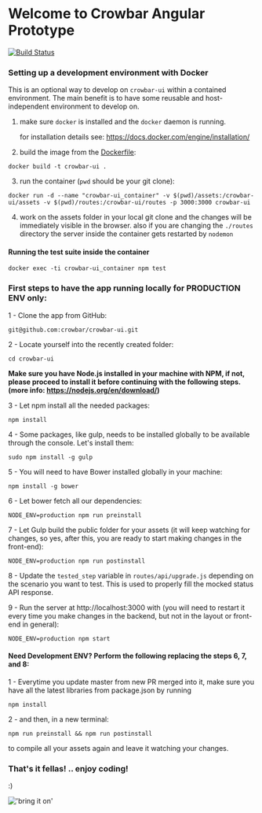 # Welcome to Crowbar Angular Prototype
[![Build Status](https://travis-ci.org/crowbar/crowbar-ui.svg?branch=master)](https://travis-ci.org/crowbar/crowbar-ui)

### Setting up a development environment with Docker

This is an optional way to develop on `crowbar-ui` within a contained environment. The main benefit is to have some reusable and host-independent environment to develop on.

1. make sure `docker` is installed and the `docker` daemon is running.

   for installation details see: https://docs.docker.com/engine/installation/
2. build the image from the [Dockerfile](Dockerfile):
  ```
  docker build -t crowbar-ui .
  ```
3. run the container (`pwd` should be your git clone):
  ```
  docker run -d --name "crowbar-ui_container" -v $(pwd)/assets:/crowbar-ui/assets -v $(pwd)/routes:/crowbar-ui/routes -p 3000:3000 crowbar-ui
  ```
4. work on the assets folder in your local git clone and the changes will be immediately visible in the browser.
   also if you are changing the `./routes` directory the server inside the container gets restarted by `nodemon`

#### Running the test suite inside the container
```
docker exec -ti crowbar-ui_container npm test
```

### First steps to have the app running locally for PRODUCTION ENV only:

1 - Clone the app from GitHub:

`git@github.com:crowbar/crowbar-ui.git`

2 - Locate yourself into the recently created folder:

`cd crowbar-ui`

**Make sure you have Node.js installed in your machine with NPM, if not, please proceed to install it before continuing with the following steps. (more info: https://nodejs.org/en/download/)**

3 - Let npm install all the needed packages:

`npm install`

4 - Some packages, like gulp, needs to be installed globally to be available through the console. Let's install them:

`sudo npm install -g gulp`

5 - You will need to have Bower installed globally in your machine:

`npm install -g bower`

6 - Let bower fetch all our dependencies:

`NODE_ENV=production npm run preinstall`

7 - Let Gulp build the public folder for your assets (it will keep watching for changes, so yes, after this, you are ready to start making changes in the front-end):

`NODE_ENV=production npm run postinstall`

8 - Update the `tested_step` variable in `routes/api/upgrade.js` depending on the scenario you want to test. This is used to properly fill the mocked status API response.

9 - Run the server at http://localhost:3000 with (you will need to restart it every time you make changes in the backend, but not in the layout or front-end in general):

`NODE_ENV=production npm start`

#### Need Development ENV? Perform the following replacing the steps 6, 7, and 8:

1 - Everytime you update master from new PR merged into it, make sure you have all the latest libraries from package.json by running

`npm install`

2 - and then, in a new terminal:

`npm run preinstall && npm run postinstall`

to compile all your assets again and leave it watching your changes.

### That's it fellas! .. enjoy coding! ###

:)

!['bring it on'](http://s2.quickmeme.com/img/0b/0bf4e6e37c1539469cf8adc3e3a63b98e3943ad3ee72bd2d9c8de9ba22eefdd2.jpg)
